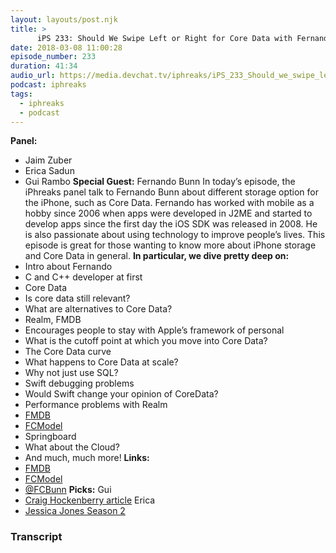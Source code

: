 ```yaml
---
layout: layouts/post.njk
title: >
      iPS 233: Should We Swipe Left or Right for Core Data with Fernando Bunn
date: 2018-03-08 11:00:28
episode_number: 233
duration: 41:34
audio_url: https://media.devchat.tv/iphreaks/iPS_233_Should_we_swipe_left_or_right_for_Core_Data_with_Fernando_Bunn.mp3
podcast: iphreaks
tags: 
  - iphreaks
  - podcast
---
```


 **Panel:**
- Jaim Zuber
- Erica Sadun
- Gui Rambo
**Special Guest:** Fernando Bunn In today’s episode, the iPhreaks panel talk to Fernando Bunn about different storage option for the iPhone, such as Core Data. Fernando has worked with mobile as a hobby since 2006 when apps were developed in J2ME and started to develop apps since the first day the iOS SDK was released in 2008. He is also passionate about using technology to improve people’s lives. This episode is great for those wanting to know more about iPhone storage and Core Data in general. **In particular, we dive pretty deep on:&nbsp;**
- Intro about Fernando
- C and C++ developer at first
- Core Data
- Is core data still relevant?
- What are alternatives to Core Data?
- Realm, FMDB
- Encourages people to stay with Apple’s framework of personal
- What is the cutoff point at which you move into Core Data?
- The Core Data curve
- What happens to Core Data at scale?
- Why not just use SQL?
- Swift debugging problems
- Would Swift change your opinion of CoreData?
- Performance problems with Realm
- [FMDB](https://github.com/ccgus)
- [FCModel](https://github.com/marcoarment/FCModel)
- Springboard
- What about the Cloud?
- And much, much more!
**Links:**
- [FMDB](https://github.com/ccgus)
- [FCModel](https://github.com/marcoarment/FCModel)
- [@FCBunn](https://twitter.com/fcbunn)
**Picks:** Gui
- [Craig Hockenberry article](https://blog.iconfactory.com/2018/03/a-lot-can-happen-in-a-decade/)
Erica
- [Jessica Jones Season 2](https://en.wikipedia.org/wiki/Jessica_Jones_(season_2))


### Transcript


